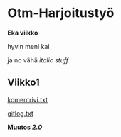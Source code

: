 # Otm-Harjoitustyö

**Eka viikko**

hyvin meni kai 

ja no vähä *italic stuff*

## Viikko1
[komentrivi.txt](https://github.com/Etsku520/otm-harjoitustyo/blob/master/laskarit/viikko1/komentorivi.txt)

[gitlog.txt](https://github.com/Etsku520/otm-harjoitustyo/blob/master/laskarit/viikko1/gitlog.txt)


__Muutos *2.0*__
